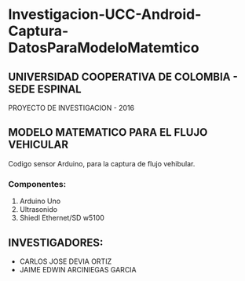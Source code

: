 # Investigacion-UCC-Android-Captura-DatosParaModeloMatemtico

## UNIVERSIDAD COOPERATIVA DE COLOMBIA - SEDE ESPINAL
PROYECTO DE INVESTIGACION - 2016

## MODELO MATEMATICO PARA EL FLUJO VEHICULAR

Codigo sensor Arduino, para la captura de flujo vehibular.

### Componentes:
1. Arduino Uno
2. Ultrasonido
3. Shiedl Ethernet/SD w5100


## INVESTIGADORES:
* CARLOS JOSE DEVIA ORTIZ
* JAIME EDWIN ARCINIEGAS GARCIA
